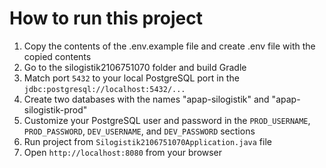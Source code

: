 # How to run this project

1. Copy the contents of the .env.example file and create .env file with the copied contents
2. Go to the silogistik2106751070 folder and build Gradle
3. Match port `5432` to your local PostgreSQL port in the `jdbc:postgresql://localhost:5432/...`
4. Create two databases with the names "apap-silogistik" and "apap-silogistik-prod"
5. Customize your PostgreSQL user and password in the `PROD_USERNAME`, `PROD_PASSWORD`, `DEV_USERNAME`, and `DEV_PASSWORD` sections
6. Run project from `Silogistik2106751070Application.java` file
7. Open `http://localhost:8080` from your browser
